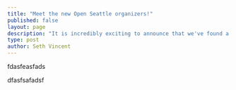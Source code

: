 ```yaml
---
title: "Meet the new Open Seattle organizers!"
published: false
layout: page
description: "It is incredibly exciting to announce that we've found a cohort of wonderful people to act as volunteer lead organizers for the next year!"
type: post
author: Seth Vincent
---
```



fdasfeasfads


dfasfsafadsf
